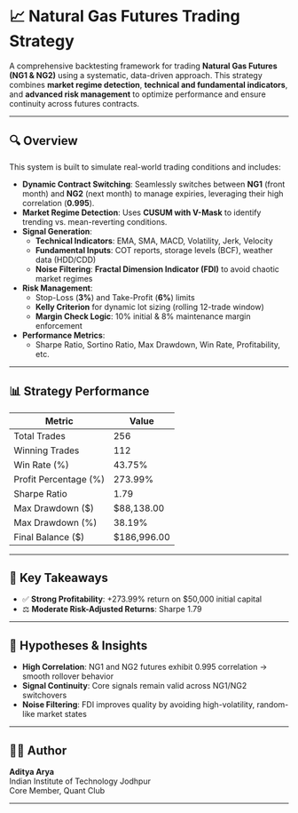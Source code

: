 # 📈 Natural Gas Futures Trading Strategy

A comprehensive backtesting framework for trading **Natural Gas Futures (NG1 & NG2)** using a systematic, data-driven approach. This strategy combines **market regime detection**, **technical and fundamental indicators**, and **advanced risk management** to optimize performance and ensure continuity across futures contracts.

---

## 🔍 Overview

This system is built to simulate real-world trading conditions and includes:

- **Dynamic Contract Switching**: Seamlessly switches between **NG1** (front month) and **NG2** (next month) to manage expiries, leveraging their high correlation (**0.995**).
- **Market Regime Detection**: Uses **CUSUM with V-Mask** to identify trending vs. mean-reverting conditions.
- **Signal Generation**:
  - **Technical Indicators**: EMA, SMA, MACD, Volatility, Jerk, Velocity
  - **Fundamental Inputs**: COT reports, storage levels (BCF), weather data (HDD/CDD)
  - **Noise Filtering**: **Fractal Dimension Indicator (FDI)** to avoid chaotic market regimes
- **Risk Management**:
  - Stop-Loss (**3%**) and Take-Profit (**6%**) limits
  - **Kelly Criterion** for dynamic lot sizing (rolling 12-trade window)
  - **Margin Check Logic**: 10% initial & 8% maintenance margin enforcement
- **Performance Metrics**:
  - Sharpe Ratio, Sortino Ratio, Max Drawdown, Win Rate, Profitability, etc.

---

## 📊 Strategy Performance

| **Metric**               | **Value**         |
|--------------------------|-------------------|
| Total Trades             | 256               |
| Winning Trades           | 112               |
| Win Rate (%)             | 43.75%            |
| Profit Percentage (%)    | 273.99%           |
| Sharpe Ratio             | 1.79              |
| Max Drawdown ($)         | $88,138.00        |
| Max Drawdown (%)         | 38.19%            |
| Final Balance ($)        | $186,996.00       |

---

## 🔑 Key Takeaways

- ✅ **Strong Profitability**: +273.99% return on $50,000 initial capital  
- ⚖️ **Moderate Risk-Adjusted Returns**: Sharpe 1.79 
---

## 🧠 Hypotheses & Insights

- **High Correlation**: NG1 and NG2 futures exhibit 0.995 correlation → smooth rollover behavior
- **Signal Continuity**: Core signals remain valid across NG1/NG2 switchovers
- **Noise Filtering**: FDI improves quality by avoiding high-volatility, random-like market states

---

## 👨‍💻 Author

**Aditya Arya**  
Indian Institute of Technology Jodhpur  
Core Member, Quant Club

---



